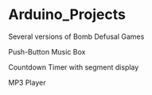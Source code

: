 # Arduino_Projects
Several versions of Bomb Defusal Games

Push-Button Music Box

Countdown Timer with segment display

MP3 Player
